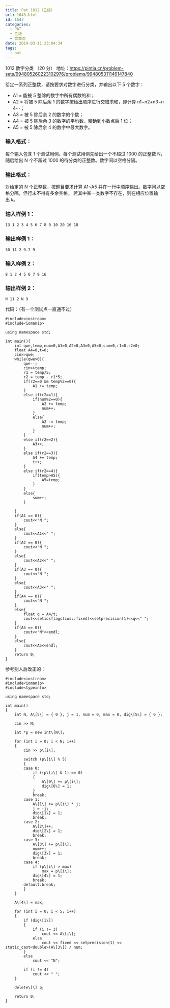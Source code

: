 ```yaml
---
title: Pat_1012（乙级）
url: 1643.html
id: 1643
categories:
  - PAT
  - 乙级
  - 文章页
date: 2019-03-11 23:04:34
tags:
  - pat
---
```


1012 数字分类 （20 分） 地址：https://pintia.cn/problem-sets/994805260223102976/problems/994805311146147840

给定一系列正整数，请按要求对数字进行分类，并输出以下 5 个数字：

*   A​1​​ = 能被 5 整除的数字中所有偶数的和；
*   A​2​​ = 将被 5 除后余 1 的数字按给出顺序进行交错求和，即计算 n​1​​−n​2​​+n​3​​−n​4​​⋯；
*   A​3​​ = 被 5 除后余 2 的数字的个数；
*   A​4​​ = 被 5 除后余 3 的数字的平均数，精确到小数点后 1 位；
*   A​5​​ = 被 5 除后余 4 的数字中最大数字。

### 输入格式：

每个输入包含 1 个测试用例。每个测试用例先给出一个不超过 1000 的正整数 N，随后给出 N 个不超过 1000 的待分类的正整数。数字间以空格分隔。

### 输出格式：

对给定的 N 个正整数，按题目要求计算 A​1​​~A​5​​ 并在一行中顺序输出。数字间以空格分隔，但行末不得有多余空格。 若其中某一类数字不存在，则在相应位置输出 `N`。

### 输入样例 1：

    13 1 2 3 4 5 6 7 8 9 10 20 16 18
    

### 输出样例 1：

    30 11 2 9.7 9
    

### 输入样例 2：

    8 1 2 4 5 6 7 9 16
    

### 输出样例 2：

    N 11 2 N 9

代码：（有一个测试点一直通不过）
```
#include<iostream>
#include<iomanip>

using namespace std;

int main(){
    int qwe,temp,num=0,A1=0,A2=0,A3=0,A5=0,sum=0,r1=0,r2=0;
    float A4=0,t=0;
    cin>>qwe;
    while(qwe>0){
        qwe--;
        cin>>temp;
        r1 = temp/5;
        r2 = temp - r1*5;
        if(r2==0 && temp%2==0){
            A1 += temp;
        }
        else if(r2==1){
            if(num%2==0){
                A2 += temp;
                num++;
            }
            else{
                A2 -= temp;
                num++;
            }
        }
        else if(r2==2){
            A3++;
        }
        else if(r2==3){
            A4 += temp;
            t++;
        }
        else if(r2==4){
            if(temp>A5){
                A5=temp;
            }
        }
        else{
            sum++;
        }

    }
    if(A1 == 0){
        cout<<"N ";
    }
    else{
        cout<<A1<<" ";
    }
    if(A2 == 0){
        cout<<"N ";
    }
    else{
        cout<<A2<<" ";
    }
    if(A3 == 0){
        cout<<"N ";
    }
    else{
        cout<<A3<<" ";
    }
    if(A4 == 0){
        cout<<"N ";
    }
    else{
        float q = A4/t;
        cout<<setiosflags(ios::fixed)<<setprecision(1)<<q<<" ";
    }
    if(A5 == 0){
        cout<<"N"<<endl;
    }
    else{
        cout<<A5<<endl;
    }
    return 0;
}
```
参考别人后改正的：
```
#include<iostream>
#include<iomanip>
#include<typeinfo>

using namespace std;

int main()
{
    int N, A\[5\] = { 0 }, j = 1, num = 0, max = 0, dig\[5\] = { 0 };

    cin >> N;

    int *p = new int\[N\];

    for (int i = 0; i < N; i++)
    {
        cin >> p\[i\];

        switch (p\[i\] % 5)
        {
        case 0:
            if ((p\[i\] & 1) == 0)
            {
                A\[0\] += p\[i\];
                dig\[0\] = 1;
            }
            break;
        case 1:
            A\[1\] += p\[i\] * j;
            j = -j;
            dig\[1\] = 1;
            break;
        case 2:
            A\[2\]++;
            dig\[2\] = 1;
            break;
        case 3:
            A\[3\] += p\[i\];
            num++;
            dig\[3\] = 1;
            break;
        case 4:
            if (p\[i\] > max)
                max = p\[i\];
            dig\[4\] = 1;
            break;
        default:break;
        }
    }

    A\[4\] = max;

    for (int i = 0; i < 5; i++)
    {
        if (dig\[i\])
        {
            if (i != 3)
                cout << A\[i\];
            else
                cout << fixed << setprecision(1) << static_cast<double>(A\[3\]) / num;
        }
        else
            cout << "N";

        if (i != 4)
            cout << " ";
    }

    delete\[\] p;

    return 0;
}
```